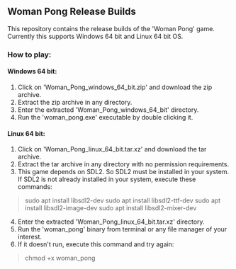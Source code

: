 ## Woman Pong Release Builds

This repository contains the release builds of the 'Woman Pong' game. Currently this supports Windows 64 bit and Linux 64 bit OS.

### How to play:
#### Windows 64 bit:
1. Click on 'Woman_Pong_windows_64_bit.zip' and download the zip archive.
2. Extract the zip archive in any directory.
3. Enter the extracted 'Woman_Pong_windows_64_bit' directory.
4. Run the 'woman_pong.exe' executable by double clicking it.

#### Linux 64 bit:
1. Click on 'Woman_Pong_linux_64_bit.tar.xz' and download the tar archive.
2. Extract the tar archive in any directory with no permission requirements.
3. This game depends on SDL2. So SDL2 must be installed in your system. If SDL2 is not already installed in your system, execute these commands:
> sudo apt install libsdl2-dev
> sudo apt install libsdl2-ttf-dev
> sudo apt install libsdl2-image-dev
> sudo apt install libsdl2-mixer-dev
4. Enter the extracted 'Woman_Pong_linux_64_bit.tar.xz' directory.
5. Run the 'woman_pong' binary from terminal or any file manager of your interest.
6. If it doesn't run, execute this command and try again:
> chmod +x woman_pong